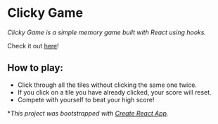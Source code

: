 # Clicky Game

_Clicky Game is a simple memory game built with React using hooks._

Check it out [here](https://johniblake.github.io/clicky-game/)!

## How to play:

- Click through all the tiles without clicking the same one twice.
- If you click on a tile you have already clicked, your score will reset.
- Compete with yourself to beat your high score!

\*_This project was bootstrapped with [Create React App](https://github.com/facebook/create-react-app)._
